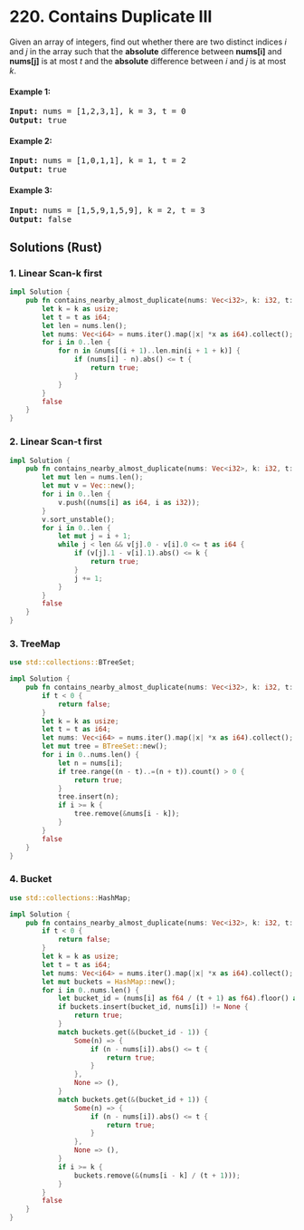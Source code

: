 # 220. Contains Duplicate III
Given an array of integers, find out whether there are two distinct indices *i* and *j* in the array such that the **absolute** difference between **nums[i]** and **nums[j]** is at most *t* and the **absolute** difference between *i* and *j* is at most *k*.

#### Example 1:
<pre>
<strong>Input:</strong> nums = [1,2,3,1], k = 3, t = 0
<strong>Output:</strong> true
</pre>

#### Example 2:
<pre>
<strong>Input:</strong> nums = [1,0,1,1], k = 1, t = 2
<strong>Output:</strong> true
</pre>

#### Example 3:
<pre>
<strong>Input:</strong> nums = [1,5,9,1,5,9], k = 2, t = 3
<strong>Output:</strong> false
</pre>

## Solutions (Rust)

### 1. Linear Scan-k first
```Rust
impl Solution {
    pub fn contains_nearby_almost_duplicate(nums: Vec<i32>, k: i32, t: i32) -> bool {
        let k = k as usize;
        let t = t as i64;
        let len = nums.len();
        let nums: Vec<i64> = nums.iter().map(|x| *x as i64).collect();
        for i in 0..len {
            for n in &nums[(i + 1)..len.min(i + 1 + k)] {
                if (nums[i] - n).abs() <= t {
                    return true;
                }
            }
        }
        false
    }
}
```

### 2. Linear Scan-t first
```Rust
impl Solution {
    pub fn contains_nearby_almost_duplicate(nums: Vec<i32>, k: i32, t: i32) -> bool {
        let mut len = nums.len();
        let mut v = Vec::new();
        for i in 0..len {
            v.push((nums[i] as i64, i as i32));
        }
        v.sort_unstable();
        for i in 0..len {
            let mut j = i + 1;
            while j < len && v[j].0 - v[i].0 <= t as i64 {
                if (v[j].1 - v[i].1).abs() <= k {
                    return true;
                }
                j += 1;
            }
        }
        false
    }
}
```

### 3. TreeMap
```Rust
use std::collections::BTreeSet;

impl Solution {
    pub fn contains_nearby_almost_duplicate(nums: Vec<i32>, k: i32, t: i32) -> bool {
        if t < 0 {
            return false;
        }
        let k = k as usize;
        let t = t as i64;
        let nums: Vec<i64> = nums.iter().map(|x| *x as i64).collect();
        let mut tree = BTreeSet::new();
        for i in 0..nums.len() {
            let n = nums[i];
            if tree.range((n - t)..=(n + t)).count() > 0 {
                return true;
            }
            tree.insert(n);
            if i >= k {
                tree.remove(&nums[i - k]);
            }
        }
        false
    }
}
```

### 4. Bucket
```Rust
use std::collections::HashMap;

impl Solution {
    pub fn contains_nearby_almost_duplicate(nums: Vec<i32>, k: i32, t: i32) -> bool {
        if t < 0 {
            return false;
        }
        let k = k as usize;
        let t = t as i64;
        let nums: Vec<i64> = nums.iter().map(|x| *x as i64).collect();
        let mut buckets = HashMap::new();
        for i in 0..nums.len() {
            let bucket_id = (nums[i] as f64 / (t + 1) as f64).floor() as i64;
            if buckets.insert(bucket_id, nums[i]) != None {
                return true;
            }
            match buckets.get(&(bucket_id - 1)) {
                Some(n) => {
                    if (n - nums[i]).abs() <= t {
                        return true;
                    }
                },
                None => (),
            }
            match buckets.get(&(bucket_id + 1)) {
                Some(n) => {
                    if (n - nums[i]).abs() <= t {
                        return true;
                    }
                },
                None => (),
            }
            if i >= k {
                buckets.remove(&(nums[i - k] / (t + 1)));
            }
        }
        false
    }
}
```
